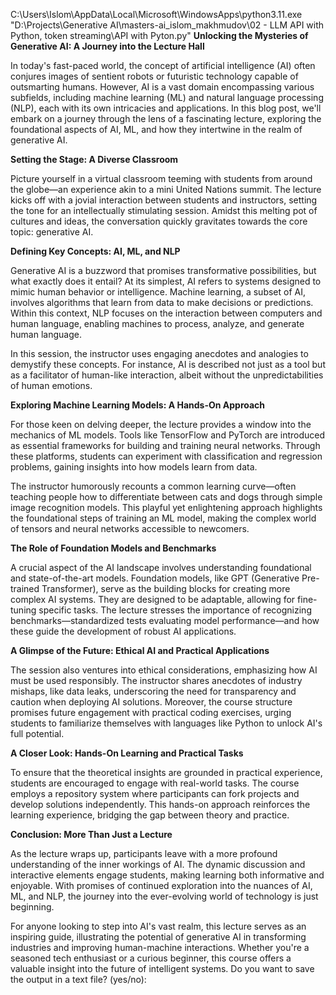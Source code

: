 C:\Users\Islom\AppData\Local\Microsoft\WindowsApps\python3.11.exe "D:\Projects\Generative AI\masters-ai_islom_makhmudov\02 - LLM API with Python, token streaming\API with Pyton.py" 
**Unlocking the Mysteries of Generative AI: A Journey into the Lecture Hall**

In today's fast-paced world, the concept of artificial intelligence (AI) often conjures images of sentient robots or futuristic technology capable of outsmarting humans. However, AI is a vast domain encompassing various subfields, including machine learning (ML) and natural language processing (NLP), each with its own intricacies and applications. In this blog post, we'll embark on a journey through the lens of a fascinating lecture, exploring the foundational aspects of AI, ML, and how they intertwine in the realm of generative AI.

**Setting the Stage: A Diverse Classroom**

Picture yourself in a virtual classroom teeming with students from around the globe—an experience akin to a mini United Nations summit. The lecture kicks off with a jovial interaction between students and instructors, setting the tone for an intellectually stimulating session. Amidst this melting pot of cultures and ideas, the conversation quickly gravitates towards the core topic: generative AI.

**Defining Key Concepts: AI, ML, and NLP**

Generative AI is a buzzword that promises transformative possibilities, but what exactly does it entail? At its simplest, AI refers to systems designed to mimic human behavior or intelligence. Machine learning, a subset of AI, involves algorithms that learn from data to make decisions or predictions. Within this context, NLP focuses on the interaction between computers and human language, enabling machines to process, analyze, and generate human language.

In this session, the instructor uses engaging anecdotes and analogies to demystify these concepts. For instance, AI is described not just as a tool but as a facilitator of human-like interaction, albeit without the unpredictabilities of human emotions.

**Exploring Machine Learning Models: A Hands-On Approach**

For those keen on delving deeper, the lecture provides a window into the mechanics of ML models. Tools like TensorFlow and PyTorch are introduced as essential frameworks for building and training neural networks. Through these platforms, students can experiment with classification and regression problems, gaining insights into how models learn from data.

The instructor humorously recounts a common learning curve—often teaching people how to differentiate between cats and dogs through simple image recognition models. This playful yet enlightening approach highlights the foundational steps of training an ML model, making the complex world of tensors and neural networks accessible to newcomers.

**The Role of Foundation Models and Benchmarks**

A crucial aspect of the AI landscape involves understanding foundational and state-of-the-art models. Foundation models, like GPT (Generative Pre-trained Transformer), serve as the building blocks for creating more complex AI systems. They are designed to be adaptable, allowing for fine-tuning specific tasks. The lecture stresses the importance of recognizing benchmarks—standardized tests evaluating model performance—and how these guide the development of robust AI applications.

**A Glimpse of the Future: Ethical AI and Practical Applications**

The session also ventures into ethical considerations, emphasizing how AI must be used responsibly. The instructor shares anecdotes of industry mishaps, like data leaks, underscoring the need for transparency and caution when deploying AI solutions. Moreover, the course structure promises future engagement with practical coding exercises, urging students to familiarize themselves with languages like Python to unlock AI's full potential.

**A Closer Look: Hands-On Learning and Practical Tasks**

To ensure that the theoretical insights are grounded in practical experience, students are encouraged to engage with real-world tasks. The course employs a repository system where participants can fork projects and develop solutions independently. This hands-on approach reinforces the learning experience, bridging the gap between theory and practice.

**Conclusion: More Than Just a Lecture**

As the lecture wraps up, participants leave with a more profound understanding of the inner workings of AI. The dynamic discussion and interactive elements engage students, making learning both informative and enjoyable. With promises of continued exploration into the nuances of AI, ML, and NLP, the journey into the ever-evolving world of technology is just beginning.

For anyone looking to step into AI's vast realm, this lecture serves as an inspiring guide, illustrating the potential of generative AI in transforming industries and improving human-machine interactions. Whether you're a seasoned tech enthusiast or a curious beginner, this course offers a valuable insight into the future of intelligent systems.
Do you want to save the output in a text file? (yes/no): 